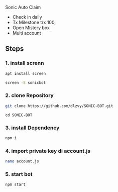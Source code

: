 

Sonic Auto Claim
- Check in daily
- Tx Milestone trx 100, 
- Open Mistery box
- Multi account
  
  
## Steps

### 1. install screnn

```bash
apt install screen 
```
```bash
screen -S sonicbot
```
### 2. clone Repository

```bash
git clone https://github.com/dlzvy/SONIC-BOT.git
```

```
cd SONIC-BOT
```

### 3. install Dependency

```bash
npm i
```

### 4. import private key di  account.js

```bash
nano account.js
```

### 5. start bot

```bash
npm start

```


